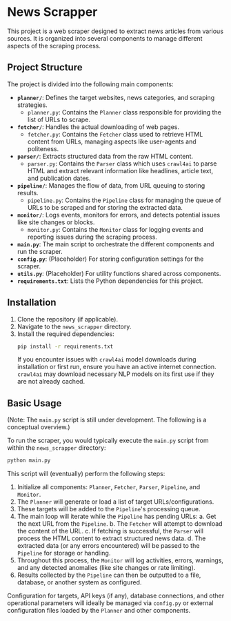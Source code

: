 # News Scrapper

This project is a web scraper designed to extract news articles from various sources.
It is organized into several components to manage different aspects of the scraping process.

## Project Structure

The project is divided into the following main components:

-   **`planner/`**: Defines the target websites, news categories, and scraping strategies.
    -   `planner.py`: Contains the `Planner` class responsible for providing the list of URLs to scrape.
-   **`fetcher/`**: Handles the actual downloading of web pages.
    -   `fetcher.py`: Contains the `Fetcher` class used to retrieve HTML content from URLs, managing aspects like user-agents and politeness.
-   **`parser/`**: Extracts structured data from the raw HTML content.
    -   `parser.py`: Contains the `Parser` class which uses `crawl4ai` to parse HTML and extract relevant information like headlines, article text, and publication dates.
-   **`pipeline/`**: Manages the flow of data, from URL queuing to storing results.
    -   `pipeline.py`: Contains the `Pipeline` class for managing the queue of URLs to be scraped and for storing the extracted data.
-   **`monitor/`**: Logs events, monitors for errors, and detects potential issues like site changes or blocks.
    -   `monitor.py`: Contains the `Monitor` class for logging events and reporting issues during the scraping process.
-   **`main.py`**: The main script to orchestrate the different components and run the scraper.
-   **`config.py`**: (Placeholder) For storing configuration settings for the scraper.
-   **`utils.py`**: (Placeholder) For utility functions shared across components.
-   **`requirements.txt`**: Lists the Python dependencies for this project.

## Installation

1.  Clone the repository (if applicable).
2.  Navigate to the `news_scrapper` directory.
3.  Install the required dependencies:
    ```bash
    pip install -r requirements.txt
    ```
    If you encounter issues with `crawl4ai` model downloads during installation or first run, ensure you have an active internet connection. `crawl4ai` may download necessary NLP models on its first use if they are not already cached.

## Basic Usage

(Note: The `main.py` script is still under development. The following is a conceptual overview.)

To run the scraper, you would typically execute the `main.py` script from within the `news_scrapper` directory:

```bash
python main.py
```

This script will (eventually) perform the following steps:
1.  Initialize all components: `Planner`, `Fetcher`, `Parser`, `Pipeline`, and `Monitor`.
2.  The `Planner` will generate or load a list of target URLs/configurations.
3.  These targets will be added to the `Pipeline`'s processing queue.
4.  The main loop will iterate while the `Pipeline` has pending URLs:
    a.  Get the next URL from the `Pipeline`.
    b.  The `Fetcher` will attempt to download the content of the URL.
    c.  If fetching is successful, the `Parser` will process the HTML content to extract structured news data.
    d.  The extracted data (or any errors encountered) will be passed to the `Pipeline` for storage or handling.
5.  Throughout this process, the `Monitor` will log activities, errors, warnings, and any detected anomalies (like site changes or rate limiting).
6.  Results collected by the `Pipeline` can then be outputted to a file, database, or another system as configured.

Configuration for targets, API keys (if any), database connections, and other operational parameters will ideally be managed via `config.py` or external configuration files loaded by the `Planner` and other components.
```
